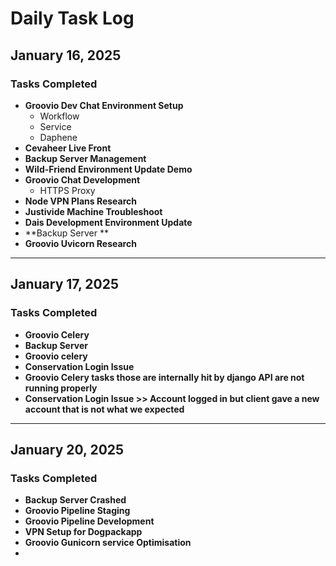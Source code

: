 # Daily Task Log

## January 16, 2025

### Tasks Completed
- **Groovio Dev Chat Environment Setup**
  - Workflow
  - Service
  - Daphene
- **Cevaheer Live Front**
- **Backup Server Management** 
- **Wild-Friend Environment Update Demo**
- **Groovio Chat Development**
  - HTTPS Proxy
- **Node VPN Plans Research**
- **Justivide Machine Troubleshoot**
- **Dais Development Environment Update**
- **Backup Server **
- **Groovio Uvicorn Research**

---
## January 17, 2025

### Tasks Completed
- **Groovio Celery**
- **Backup Server**
- **Groovio celery**
- **Conservation Login Issue**
- **Groovio Celery tasks those are internally hit by django API are not running properly**
-  **Conservation Login Issue >> Account logged in but client gave a new account that is not what we expected**

---
## January 20, 2025

### Tasks Completed
- **Backup Server Crashed**
- **Groovio Pipeline Staging**
- **Groovio Pipeline Development**
- **VPN Setup for Dogpackapp**
- **Groovio Gunicorn service Optimisation**
- 